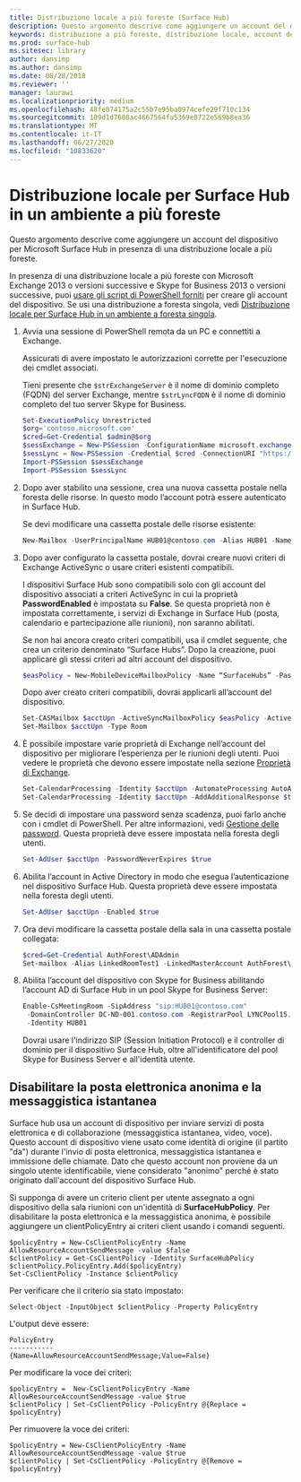 ```yaml
---
title: Distribuzione locale a più foreste (Surface Hub)
description: Questo argomento descrive come aggiungere un account del dispositivo per Microsoft Surface Hub in presenza di una distribuzione locale a più foreste.
keywords: distribuzione a più foreste, distribuzione locale, account del dispositivo, Surface Hub
ms.prod: surface-hub
ms.sitesec: library
author: dansimp
ms.author: dansimp
ms.date: 08/28/2018
ms.reviewer: ''
manager: laurawi
ms.localizationpriority: medium
ms.openlocfilehash: 48fe874175a2c55b7e95ba0974cefe29f710c134
ms.sourcegitcommit: 109d1d7608ac4667564fa5369e8722e569b8ea36
ms.translationtype: MT
ms.contentlocale: it-IT
ms.lasthandoff: 06/27/2020
ms.locfileid: "10833620"
---
```

# Distribuzione locale per Surface Hub in un ambiente a più foreste


Questo argomento descrive come aggiungere un account del dispositivo per Microsoft Surface Hub in presenza di una distribuzione locale a più foreste.

In presenza di una distribuzione locale a più foreste con Microsoft Exchange 2013 o versioni successive e Skype for Business 2013 o versioni successive, puoi [usare gli script di PowerShell forniti](appendix-a-powershell-scripts-for-surface-hub.md#create-on-premises-ps-scripts) per creare gli account del dispositivo. Se usi una distribuzione a foresta singola, vedi [Distribuzione locale per Surface Hub in un ambiente a foresta singola](on-premises-deployment-surface-hub-device-accounts.md).

1.  Avvia una sessione di PowerShell remota da un PC e connettiti a Exchange.

    Assicurati di avere impostato le autorizzazioni corrette per l'esecuzione dei cmdlet associati.

    Tieni presente che `$strExchangeServer` è il nome di dominio completo (FQDN) del server Exchange, mentre `$strLyncFQDN` è il nome di dominio completo del tuo server Skype for Business.

    ```PowerShell
    Set-ExecutionPolicy Unrestricted
    $org='contoso.microsoft.com'
    $cred=Get-Credential $admin@$org
    $sessExchange = New-PSSession -ConfigurationName microsoft.exchange -Credential $cred -AllowRedirection -Authentication Kerberos -ConnectionUri "http://$strExchangeServer/powershell" -WarningAction SilentlyContinue
    $sessLync = New-PSSession -Credential $cred -ConnectionURI "https://$strLyncFQDN/OcsPowershell" -AllowRedirection -WarningAction SilentlyContinue
    Import-PSSession $sessExchange
    Import-PSSession $sessLync
    ```

2.  Dopo aver stabilito una sessione, crea una nuova cassetta postale nella foresta delle risorse. In questo modo l’account potrà essere autenticato in Surface Hub.

    Se devi modificare una cassetta postale delle risorse esistente:

    ```PowerShell
    New-Mailbox -UserPrincipalName HUB01@contoso.com -Alias HUB01 -Name "Hub-01"
    ```

3.  Dopo aver configurato la cassetta postale, dovrai creare nuovi criteri di Exchange ActiveSync o usare criteri esistenti compatibili.

    I dispositivi Surface Hub sono compatibili solo con gli account del dispositivo associati a criteri ActiveSync in cui la proprietà **PasswordEnabled** è impostata su **False**. Se questa proprietà non è impostata correttamente, i servizi di Exchange in Surface Hub (posta, calendario e partecipazione alle riunioni), non saranno abilitati.

    Se non hai ancora creato criteri compatibili, usa il cmdlet seguente, che crea un criterio denominato “Surface Hubs”. Dopo la creazione, puoi applicare gli stessi criteri ad altri account del dispositivo.

    ```PowerShell
    $easPolicy = New-MobileDeviceMailboxPolicy -Name “SurfaceHubs” -PasswordEnabled $false
    ```

    Dopo aver creato criteri compatibili, dovrai applicarli all’account del dispositivo. 

    ```PowerShell
    Set-CASMailbox $acctUpn -ActiveSyncMailboxPolicy $easPolicy -ActiveSyncEnabled $true
    Set-Mailbox $acctUpn -Type Room
    ```

4.  È possibile impostare varie proprietà di Exchange nell’account del dispositivo per migliorare l’esperienza per le riunioni degli utenti. Puoi vedere le proprietà che devono essere impostate nella sezione [Proprietà di Exchange](exchange-properties-for-surface-hub-device-accounts.md).

    ```PowerShell
    Set-CalendarProcessing -Identity $acctUpn -AutomateProcessing AutoAccept -AddOrganizerToSubject $false –AllowConflicts $false –DeleteComments $false -DeleteSubject $false -RemovePrivateProperty $false
    Set-CalendarProcessing -Identity $acctUpn -AddAdditionalResponse $true -AdditionalResponse "This is a Surface Hub room!"
    ```

5.  Se decidi di impostare una password senza scadenza, puoi farlo anche con i cmdlet di PowerShell. Per altre informazioni, vedi [Gestione delle password](password-management-for-surface-hub-device-accounts.md). Questa proprietà deve essere impostata nella foresta degli utenti.

    ```PowerShell
    Set-AdUser $acctUpn -PasswordNeverExpires $true
    ```

6.  Abilita l’account in Active Directory in modo che esegua l’autenticazione nel dispositivo Surface Hub. Questa proprietà deve essere impostata nella foresta degli utenti.

    ```PowerShell
    Set-AdUser $acctUpn -Enabled $true
    ```

6. Ora devi modificare la cassetta postale della sala in una cassetta postale collegata:

    ```PowerShell
    $cred=Get-Credential AuthForest\ADAdmin
    Set-mailbox -Alias LinkedRoomTest1 -LinkedMasterAccount AuthForest\LinkedRoomTest1 -LinkedDomainController AuthForest-4939.AuthForest.extest.contoso.com -Name LinkedRoomTest1 -LinkedCredential $cred -Identity LinkedRoomTest1
    ```

7.  Abilita l’account del dispositivo con Skype for Business abilitando l’account AD di Surface Hub in un pool Skype for Business Server:

    ```PowerShell
    Enable-CsMeetingRoom -SipAddress "sip:HUB01@contoso.com"
     -DomainController DC-ND-001.contoso.com -RegistrarPool LYNCPool15.contoso.com
     -Identity HUB01
    ```

    Dovrai usare l'indirizzo SIP (Session Initiation Protocol) e il controller di dominio per il dispositivo Surface Hub, oltre all'identificatore del pool Skype for Business Server e all'identità utente.


## Disabilitare la posta elettronica anonima e la messaggistica istantanea



Surface hub usa un account di dispositivo per inviare servizi di posta elettronica e di collaborazione (messaggistica istantanea, video, voce). Questo account di dispositivo viene usato come identità di origine (il partito "da") durante l'invio di posta elettronica, messaggistica istantanea e immissione delle chiamate. Dato che questo account non proviene da un singolo utente identificabile, viene considerato "anonimo" perché è stato originato dall'account del dispositivo Surface Hub.  

Si supponga di avere un criterio client per utente assegnato a ogni dispositivo della sala riunioni con un'identità di **SurfaceHubPolicy**. Per disabilitare la posta elettronica e la messaggistica anonima, è possibile aggiungere un clientPolicyEntry ai criteri client usando i comandi seguenti.

```
$policyEntry = New-CsClientPolicyEntry -Name AllowResourceAccountSendMessage -value $false
$clientPolicy = Get-CsClientPolicy -Identity SurfaceHubPolicy
$clientPolicy.PolicyEntry.Add($policyEntry)
Set-CsClientPolicy -Instance $clientPolicy
```

Per verificare che il criterio sia stato impostato:

```
Select-Object -InputObject $clientPolicy -Property PolicyEntry
```

L'output deve essere:

```
PolicyEntry
-----------
{Name=AllowResourceAccountSendMessage;Value=False}
```
    
    
Per modificare la voce dei criteri:

```
$policyEntry =  New-CsClientPolicyEntry -Name AllowResourceAccountSendMessage -value $true
$clientPolicy | Set-CsClientPolicy -PolicyEntry @{Replace = $policyEntry}
``` 
    
Per rimuovere la voce dei criteri:

```
$policyEntry = New-CsClientPolicyEntry -Name AllowResourceAccountSendMessage -value $true
$clientPolicy | Set-CsClientPolicy -PolicyEntry @{Remove = $policyEntry}
```
 





